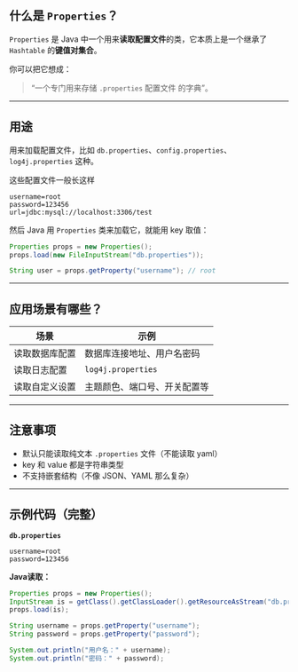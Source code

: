 ## 什么是 `Properties`？

`Properties` 是 Java 中一个用来**读取配置文件**的类，它本质上是一个继承了 `Hashtable` 的**键值对集合**。

你可以把它想成：

> “一个专门用来存储 `.properties` 配置文件 的字典”。

---

## 用途

用来加载配置文件，比如 `db.properties`、`config.properties`、`log4j.properties` 这种。

这些配置文件一般长这样

```properties
username=root
password=123456
url=jdbc:mysql://localhost:3306/test
```

然后 Java 用 `Properties` 类来加载它，就能用 key 取值：

```java
Properties props = new Properties();
props.load(new FileInputStream("db.properties"));

String user = props.getProperty("username"); // root
```


---

## 应用场景有哪些？

|场景|示例|
|---|---|
|读取数据库配置|数据库连接地址、用户名密码|
|读取日志配置|`log4j.properties`|
|读取自定义设置|主题颜色、端口号、开关配置等|

---

## 注意事项

- 默认只能读取纯文本 `.properties` 文件（不能读取 yaml）
- key 和 value 都是字符串类型
- 不支持嵌套结构（不像 JSON、YAML 那么复杂）

---

## 示例代码（完整）

**`db.properties`**

```properties
username=root
password=123456
```

**Java读取：**

```java
Properties props = new Properties();
InputStream is = getClass().getClassLoader().getResourceAsStream("db.properties");
props.load(is);

String username = props.getProperty("username");
String password = props.getProperty("password");

System.out.println("用户名：" + username);
System.out.println("密码：" + password);
```


